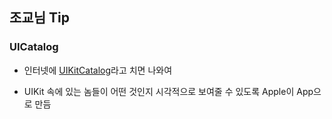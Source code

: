 ## 조교님 Tip

### UICatalog

- 인터넷에 [UIKitCatalog](https://developer.apple.com/library/content/samplecode/UICatalog/Introduction/Intro.html)라고 치면 나와여 

- UIKit 속에 있는 놈들이 어떤 것인지 시각적으로 보여줄 수 있도록 Apple이 App으로 만듬


